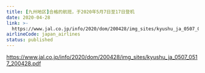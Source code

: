 ```yaml
---
title: [九州地区]合格的航班，于2020年5月7日至17日登机
date: 2020-04-28
link: >-
  https://www.jal.co.jp/info/2020/dom/200428/img_sites/kyushu_ja_0507_0517_200428.pdf
airlineCode: japan_airlines
status: published
---
```

https://www.jal.co.jp/info/2020/dom/200428/img_sites/kyushu_ja_0507_0517_200428.pdf